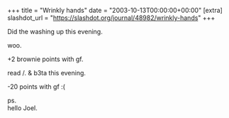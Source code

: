 +++
title = "Wrinkly hands"
date = "2003-10-13T00:00:00+00:00"
[extra]
slashdot_url = "https://slashdot.org/journal/48982/wrinkly-hands"
+++

<p>Did the washing up this evening.</p>
<p>woo.</p>
<p>+2 brownie points with gf.</p>
<p>read<nobr> </nobr>/. &amp; b3ta this evening.</p>
<p>-20 points with gf<nobr> </nobr>:(</p>
<p>ps.<br>hello Joel.</p>

